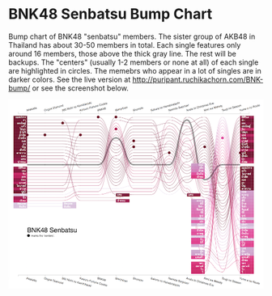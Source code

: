 # BNK48 Senbatsu Bump Chart

Bump chart of BNK48 "senbatsu" members. The sister group of AKB48 in Thailand has about 30-50 members in total. Each single features only around 16 members, those above the thick gray line. The rest will be backups. The "centers" (usually 1-2 members or none at all) of each single are highlighted in circles. The memebrs who appear in a lot of singles are in darker colors. See the live version at http://puripant.ruchikachorn.com/BNK-bump/ or see the screenshot below.

![Screenshot](screenshot.png)
